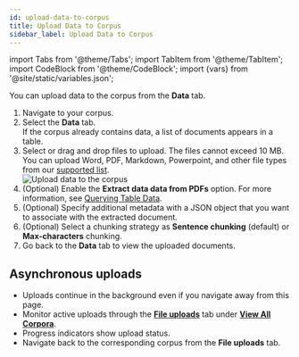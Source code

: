 ```yaml
---
id: upload-data-to-corpus
title: Upload Data to Corpus
sidebar_label: Upload Data to Corpus
---
```


import Tabs from '@theme/Tabs';
import TabItem from '@theme/TabItem';
import CodeBlock from '@theme/CodeBlock';
import {vars} from '@site/static/variables.json';

You can upload data to the corpus from the **Data** tab.

1. Navigate to your corpus.
2. Select the **Data** tab.  
   If the corpus already contains data, a list of documents appears in a table.
3. Select or drag and drop files to upload. The files cannot exceed 10 MB.  
   You can upload Word, PDF, Markdown, Powerpoint, and other file types from 
   our [supported list](/docs/api-reference/indexing-apis/file-upload/file-upload-filetypes).  
   ![Upload data to the corpus](/img/upload_data_to_corpus_console.png)
4. (Optional) Enable the **Extract data data from PDFs** option. For more 
   information, see [Querying Table Data](/docs/learn/querying-table-data).
5. (Optional) Specify additional metadata with a JSON object that you want to 
   associate with the extracted document.
6. (Optional) Select a chunking strategy as **Sentence chunking** (default) or 
   **Max-characters** chunking.
7. Go back to the **Data** tab to view the uploaded documents.

## Asynchronous uploads

* Uploads continue in the background even if you navigate away from this 
  page.
* Monitor active uploads through the [**File uploads**](https://console.vectara.com/console/corpora/uploads) tab under 
  [**View All Corpora**](https://console.vectara.com/console/corpora).
* Progress indicators show upload status.
* Navigate back to the corresponding corpus from the **File uploads** tab.

